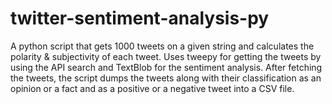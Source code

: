 # twitter-sentiment-analysis-py
A python script that gets 1000 tweets on a given string and calculates the polarity &amp; subjectivity of each tweet.
Uses tweepy for getting the tweets by using the API search and TextBlob for the sentiment analysis. After fetching the tweets, the script dumps the tweets along with their classification as an opinion or a fact and as a positive or a negative tweet into a CSV file.  
